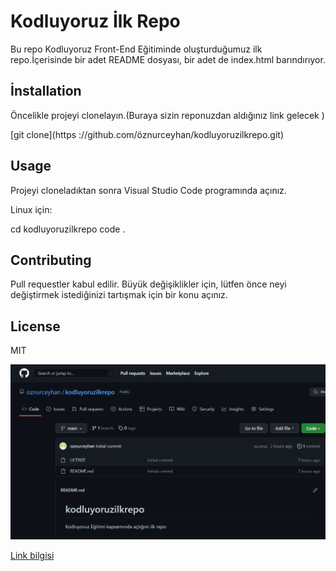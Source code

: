 # Kodluyoruz İlk Repo
Bu repo Kodluyoruz Front-End Eğitiminde oluşturduğumuz  ilk repo.İçerisinde bir adet README dosyası, bir adet de index.html barındırıyor.





## İnstallation

Öncelikle projeyi clonelayın.(Buraya sizin reponuzdan aldığınız link gelecek )

[git clone](https
://github.com/öznurceyhan/kodluyoruzilkrepo.git)

## Usage


Projeyi cloneladıktan sonra Visual Studio Code programında açınız.

Linux için:

cd kodluyoruzilkrepo
code .

## Contributing

Pull requestler kabul edilir. Büyük değişiklikler için, lütfen önce neyi değiştirmek istediğinizi tartışmak için bir konu açınız.

## License

MIT

![Images](Images/Project.png)



[Link bilgisi](https://patika.dev)

